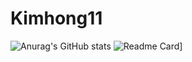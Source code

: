 # Kimhong11

![Anurag's GitHub stats](https://github-readme-stats.vercel.app/api?username=kimhong0111&show_icons=true&theme=outrun)
![Readme Card](https://github-readme-stats.vercel.app/api/wakatime?username=kimhong0111&layout=compact&theme=outrun)]




